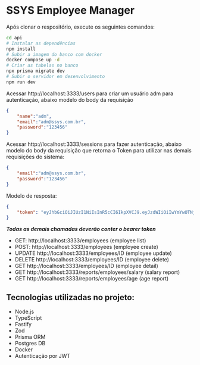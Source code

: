 # SSYS Employee Manager

Após clonar o respositório, execute os seguintes comandos:
```bash
cd api
# Instalar as dependências
npm install
# Subir a imagem do banco com docker
docker compose up -d
# Criar as tabelas no banco 
npx prisma migrate dev
# Subir o servidor em desenvolvimento
npm run dev
```
Acessar http://localhost:3333/users para criar um usuário adm para autenticação, abaixo modelo do body da requisição
```json
{
    "name":"adm",
    "email":"adm@ssys.com.br",
    "password":"123456"
}
```
Acessar http://localhost:3333/sessions para fazer autenticação, abaixo modelo do body da requisição que retorna o Token para utilizar nas demais requisições do sistema:
```json
{
    "email":"adm@ssys.com.br",
    "password":"123456"
}
```
Modelo de resposta:
```json
{
	"token": "eyJhbGciOiJIUzI1NiIsInR5cCI6IkpXVCJ9.eyJzdWIiOiIwYmYwOTNjMC0zOGMxLTQ2YTUtYTk0MS00MWJiM2IwMjg0NmQiLCJpYXQiOjE3MzExMTUwMjR9.Qtpgntt4JJ1sFn4TxYK3iIwTUqtxO9jVXqDZrQ_NG2I"
}
```
***Todas as demais chamadas deverão conter o bearer token***
 - GET: http://localhost:3333/employees (employee list)
 - POST: http://localhost:3333/employees (employee create)
 - UPDATE http://localhost:3333/employees/ID (employee update)
 - DELETE http://localhost:3333/employees/ID (employee delete)
 - GET http://localhost:3333/employees/ID (employee detail)
 - GET http://localhost:3333/reports/employees/salary (salary report)
 - GET http://localhost:3333/reports/employees/age (age report)

 ## Tecnologias utilizadas no projeto:
 - Node.js
 - TypeScript
 - Fastify
 - Zod
 - Prisma ORM
 - Postgres DB
 - Docker
 - Autenticação por JWT
